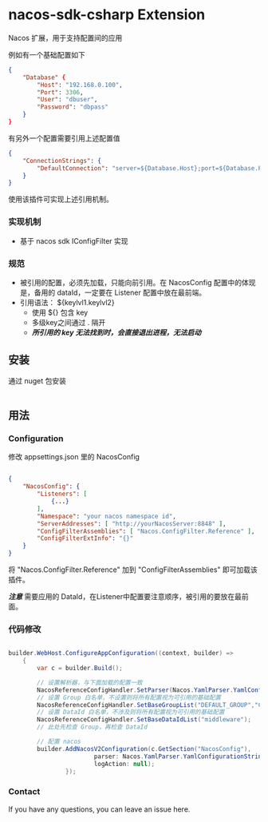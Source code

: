 # nacos-sdk-csharp Extension

Nacos 扩展，用于支持配置间的应用



例如有一个基础配置如下

```json
{
    "Database" {
        "Host": "192.168.0.100",
        "Port": 3306,
        "User": "dbuser",
        "Password": "dbpass"
    }
}
```

有另外一个配置需要引用上述配置值
```json
{
    "ConnectionStrings": {
        "DefaultConnection": "server=${Database.Host};port=${Database.Port};user id=${Database.User};password=${Database.Password};database=somedb;CharSet=utf8mb4;SslMode=none"
    }
}
```

使用该插件可实现上述引用机制。

### 实现机制
* 基于 nacos sdk IConfigFilter 实现

### 规范
* 被引用的配置，必须先加载，只能向前引用。在 NacosConfig 配置中的体现是，备用的 dataId，一定要在 Listener 配置中放在最前端。
* 引用语法：  ${keylvl1.keylvl2}
    * 使用 ${} 包含 key
    * 多级key之间通过 . 隔开
    * ***所引用的 key 无法找到时，会直接退出进程，无法启动***




## 安装

通过 nuget 包安装

```shell
```

## 用法

### Configuration

修改 appsettings.json 里的 NacosConfig

```json

{
    "NacosConfig": {
        "Listeners": [
            {...}
        ],
        "Namespace": "your nacos namespace id",
        "ServerAddresses": [ "http://yourNacosServer:8848" ],
        "ConfigFilterAssemblies": [ "Nacos.ConfigFilter.Reference" ],
        "ConfigFilterExtInfo": "{}"
    }
}

```
将 "Nacos.ConfigFilter.Reference" 加到 "ConfigFilterAssemblies" 即可加载该插件。


***注意*** 需要应用的 DataId，在Listener中配置要注意顺序，被引用的要放在最前面。


### 代码修改

```c#

builder.WebHost.ConfigureAppConfiguration((context, builder) =>
    {
        var c = builder.Build();

        // 设置解析器，与下面加载的配置一致
        NacosReferenceConfigHandler.SetParser(Nacos.YamlParser.YamlConfigurationStringParser.Instance);
        // 设置 Group 白名单，不设置则将所有配置视为可引用的基础配置
        NacosReferenceConfigHandler.SetBaseGroupList("DEFAULT_GROUP","COMMON_GROUP" );
        // 设置 DataId 白名单，不涉及则将所有配置视为可引用的基础配置
        NacosReferenceConfigHandler.SetBaseDataIdList("middleware");
        // 此处先检查 Group，再检查 DataId

        // 配置 nacos
        builder.AddNacosV2Configuration(c.GetSection("NacosConfig"),
                        parser: Nacos.YamlParser.YamlConfigurationStringParser.Instance,
                        logAction: null);
                });

```

### Contact
If you have any questions, you can leave an issue here.






